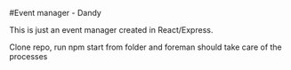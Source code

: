 #Event manager - Dandy

This is just an event manager created in React/Express. 

Clone repo, run npm start from folder and foreman should take care of the processes
